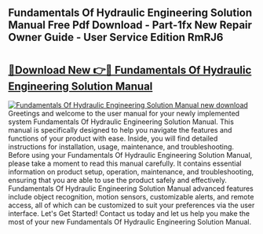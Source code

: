 ## Fundamentals Of Hydraulic Engineering Solution Manual Free Pdf Download - Part-1fx New Repair Owner Guide - User Service Edition RmRJ6

# <h2><a href="http://bc49922.oget.top/?id=Fundamentals+Of+Hydraulic+Engineering+Solution+Manual">🔗Download New 👉🔴 Fundamentals Of Hydraulic Engineering Solution Manual</a></h2>

[![Fundamentals Of Hydraulic Engineering Solution Manual new download](https://i.imgur.com/5g1atiW.png)](http://bc49922.oget.top/?id=Fundamentals+Of+Hydraulic+Engineering+Solution+Manual)
Greetings and welcome to the user manual for your newly implemented system Fundamentals Of Hydraulic Engineering Solution Manual. This manual is specifically designed to help you navigate the features and functions of your product with ease. Inside, you will find detailed instructions for installation, usage, maintenance, and troubleshooting. Before using your Fundamentals Of Hydraulic Engineering Solution Manual, please take a moment to read this manual carefully. It contains essential information on product setup, operation, maintenance, and troubleshooting, ensuring that you are able to use the product safely and effectively. Fundamentals Of Hydraulic Engineering Solution Manual advanced features include object recognition, motion sensors, customizable alerts, and remote access, all of which can be customized to suit your preferences via the user interface. Let's Get Started! Contact us today and let us help you make the most of your new Fundamentals Of Hydraulic Engineering Solution Manual.

